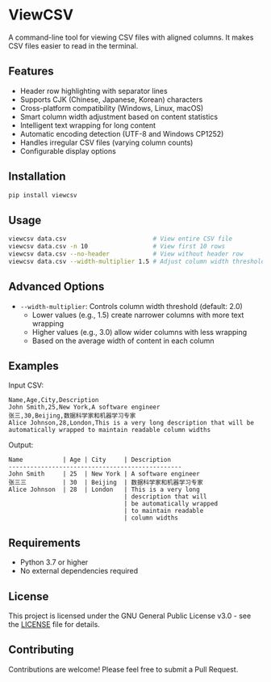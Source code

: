 # ViewCSV

A command-line tool for viewing CSV files with aligned columns. It makes CSV files easier to read in the terminal.

## Features

- Header row highlighting with separator lines
- Supports CJK (Chinese, Japanese, Korean) characters
- Cross-platform compatibility (Windows, Linux, macOS)
- Smart column width adjustment based on content statistics
- Intelligent text wrapping for long content
- Automatic encoding detection (UTF-8 and Windows CP1252)
- Handles irregular CSV files (varying column counts)
- Configurable display options

## Installation

```bash
pip install viewcsv
```

## Usage

```bash
viewcsv data.csv                        # View entire CSV file
viewcsv data.csv -n 10                  # View first 10 rows
viewcsv data.csv --no-header            # View without header row
viewcsv data.csv --width-multiplier 1.5 # Adjust column width threshold
```

## Advanced Options

- `--width-multiplier`: Controls column width threshold (default: 2.0)
  - Lower values (e.g., 1.5) create narrower columns with more text wrapping
  - Higher values (e.g., 3.0) allow wider columns with less wrapping
  - Based on the average width of content in each column

## Examples

Input CSV:
```csv
Name,Age,City,Description
John Smith,25,New York,A software engineer
张三,30,Beijing,数据科学家和机器学习专家
Alice Johnson,28,London,This is a very long description that will be automatically wrapped to maintain readable column widths
```

Output:
```
Name           | Age | City     | Description
------------------------------------------------
John Smith     | 25  | New York | A software engineer
张三三          | 30  | Beijing  | 数据科学家和机器学习专家
Alice Johnson  | 28  | London   | This is a very long
                                | description that will
                                | be automatically wrapped
                                | to maintain readable
                                | column widths
```

## Requirements

- Python 3.7 or higher
- No external dependencies required

## License

This project is licensed under the GNU General Public License v3.0 - see the [LICENSE](LICENSE) file for details.

## Contributing

Contributions are welcome! Please feel free to submit a Pull Request.
